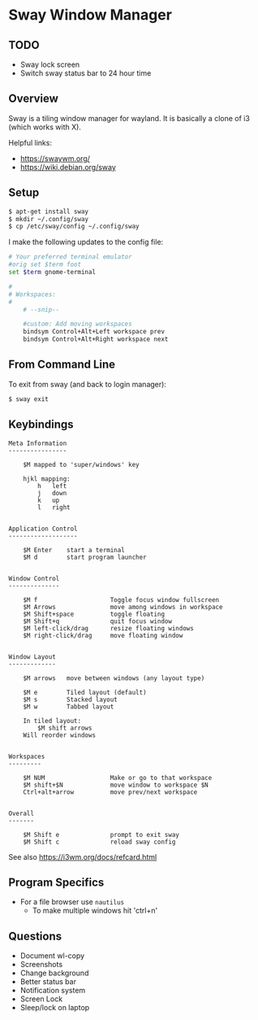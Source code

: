 # Sway Window Manager

## TODO

* Sway lock screen
* Switch sway status bar to 24 hour time


## Overview

Sway is a tiling window manager for wayland. It is basically a clone of i3 (which works with X).

Helpful links:

* <https://swaywm.org/>
* <https://wiki.debian.org/sway>


## Setup

```sh
$ apt-get install sway
$ mkdir ~/.config/sway
$ cp /etc/sway/config ~/.config/sway
```

I make the following updates to the config file:

```sh
# Your preferred terminal emulator
#orig set $term foot
set $term gnome-terminal

#
# Workspaces:
#
    # --snip--

    #custom: Add moving workspaces
    bindsym Control+Alt+Left workspace prev
    bindsym Control+Alt+Right workspace next
```

## From Command Line

To exit from sway (and back to login manager):

```sh
$ sway exit
```


## Keybindings

```
Meta Information
----------------

    $M mapped to 'super/windows' key

    hjkl mapping:
        h   left
        j   down
        k   up
        l   right


Application Control
-------------------

    $M Enter    start a terminal
    $M d        start program launcher


Window Control
--------------

    $M f                    Toggle focus window fullscreen
    $M Arrows               move among windows in workspace
    $M Shift+space          toggle floating
    $M Shift+q              quit focus window
    $M left-click/drag      resize floating windows
    $M right-click/drag     move floating window


Window Layout
-------------

    $M arrows   move between windows (any layout type)

    $M e        Tiled layout (default)
    $M s        Stacked layout
    $M w        Tabbed layout

    In tiled layout:
        $M shift arrows
    Will reorder windows


Workspaces
---------

    $M NUM                  Make or go to that workspace
    $M shift+$N             move window to workspace $N
    Ctrl+alt+arrow          move prev/next workspace


Overall
-------

    $M Shift e              prompt to exit sway
    $M Shift c              reload sway config
```

See also <https://i3wm.org/docs/refcard.html>


## Program Specifics

* For a file browser use `nautilus`
    * To make multiple windows hit 'ctrl+n'

## Questions

* Document wl-copy
* Screenshots
* Change background
* Better status bar
* Notification system
* Screen Lock
* Sleep/lock on laptop


